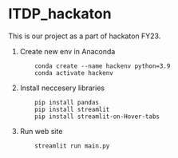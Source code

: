 # ITDP_hackaton

This is our project as a part of hackaton FY23.

1. Create new env in Anaconda

    ```
        conda create --name hackenv python=3.9
        conda activate hackenv
    ```

2. Install neccesery libraries

    ```
        pip install pandas
        pip install streamlit
        pip install streamlit-on-Hover-tabs
    ```

3. Run web site

    ```
        streamlit run main.py
    ```
 